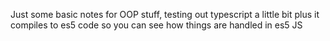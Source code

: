 Just some basic notes for OOP stuff, testing out typescript a little bit plus it compiles to es5 code so you can see how things are handled in es5 JS
